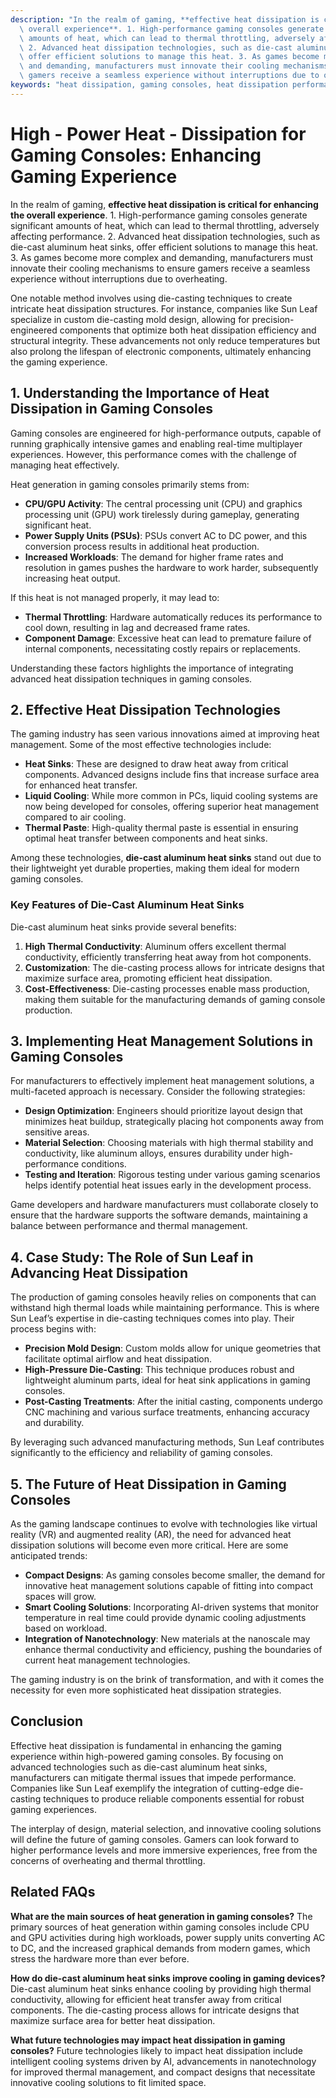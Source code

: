 ```yaml
---
description: "In the realm of gaming, **effective heat dissipation is critical for enhancing the\
  \ overall experience**. 1. High-performance gaming consoles generate significant\
  \ amounts of heat, which can lead to thermal throttling, adversely affecting performance.\
  \ 2. Advanced heat dissipation technologies, such as die-cast aluminum heat sinks,\
  \ offer efficient solutions to manage this heat. 3. As games become more complex\
  \ and demanding, manufacturers must innovate their cooling mechanisms to ensure\
  \ gamers receive a seamless experience without interruptions due to overheating."
keywords: "heat dissipation, gaming consoles, heat dissipation performance, die-cast aluminum"
---
```

# High - Power Heat - Dissipation for Gaming Consoles: Enhancing Gaming Experience

In the realm of gaming, **effective heat dissipation is critical for enhancing the overall experience**. 1. High-performance gaming consoles generate significant amounts of heat, which can lead to thermal throttling, adversely affecting performance. 2. Advanced heat dissipation technologies, such as die-cast aluminum heat sinks, offer efficient solutions to manage this heat. 3. As games become more complex and demanding, manufacturers must innovate their cooling mechanisms to ensure gamers receive a seamless experience without interruptions due to overheating.

One notable method involves using die-casting techniques to create intricate heat dissipation structures. For instance, companies like Sun Leaf specialize in custom die-casting mold design, allowing for precision-engineered components that optimize both heat dissipation efficiency and structural integrity. These advancements not only reduce temperatures but also prolong the lifespan of electronic components, ultimately enhancing the gaming experience.

## **1. Understanding the Importance of Heat Dissipation in Gaming Consoles**

Gaming consoles are engineered for high-performance outputs, capable of running graphically intensive games and enabling real-time multiplayer experiences. However, this performance comes with the challenge of managing heat effectively. 

Heat generation in gaming consoles primarily stems from:

- **CPU/GPU Activity**: The central processing unit (CPU) and graphics processing unit (GPU) work tirelessly during gameplay, generating significant heat.
- **Power Supply Units (PSUs)**: PSUs convert AC to DC power, and this conversion process results in additional heat production.
- **Increased Workloads**: The demand for higher frame rates and resolution in games pushes the hardware to work harder, subsequently increasing heat output.

If this heat is not managed properly, it may lead to:

- **Thermal Throttling**: Hardware automatically reduces its performance to cool down, resulting in lag and decreased frame rates.
- **Component Damage**: Excessive heat can lead to premature failure of internal components, necessitating costly repairs or replacements.
  
Understanding these factors highlights the importance of integrating advanced heat dissipation techniques in gaming consoles.

## **2. Effective Heat Dissipation Technologies**

The gaming industry has seen various innovations aimed at improving heat management. Some of the most effective technologies include:

- **Heat Sinks**: These are designed to draw heat away from critical components. Advanced designs include fins that increase surface area for enhanced heat transfer.
- **Liquid Cooling**: While more common in PCs, liquid cooling systems are now being developed for consoles, offering superior heat management compared to air cooling.
- **Thermal Paste**: High-quality thermal paste is essential in ensuring optimal heat transfer between components and heat sinks.
  
Among these technologies, **die-cast aluminum heat sinks** stand out due to their lightweight yet durable properties, making them ideal for modern gaming consoles. 

### **Key Features of Die-Cast Aluminum Heat Sinks**

Die-cast aluminum heat sinks provide several benefits:

1. **High Thermal Conductivity**: Aluminum offers excellent thermal conductivity, efficiently transferring heat away from hot components.
2. **Customization**: The die-casting process allows for intricate designs that maximize surface area, promoting efficient heat dissipation.
3. **Cost-Effectiveness**: Die-casting processes enable mass production, making them suitable for the manufacturing demands of gaming console production.

## **3. Implementing Heat Management Solutions in Gaming Consoles**

For manufacturers to effectively implement heat management solutions, a multi-faceted approach is necessary. Consider the following strategies:

- **Design Optimization**: Engineers should prioritize layout design that minimizes heat buildup, strategically placing hot components away from sensitive areas.
- **Material Selection**: Choosing materials with high thermal stability and conductivity, like aluminum alloys, ensures durability under high-performance conditions.
- **Testing and Iteration**: Rigorous testing under various gaming scenarios helps identify potential heat issues early in the development process.

Game developers and hardware manufacturers must collaborate closely to ensure that the hardware supports the software demands, maintaining a balance between performance and thermal management.

## **4. Case Study: The Role of Sun Leaf in Advancing Heat Dissipation**

The production of gaming consoles heavily relies on components that can withstand high thermal loads while maintaining performance. This is where Sun Leaf’s expertise in die-casting techniques comes into play. Their process begins with:

- **Precision Mold Design**: Custom molds allow for unique geometries that facilitate optimal airflow and heat dissipation.
- **High-Pressure Die-Casting**: This technique produces robust and lightweight aluminum parts, ideal for heat sink applications in gaming consoles.
- **Post-Casting Treatments**: After the initial casting, components undergo CNC machining and various surface treatments, enhancing accuracy and durability.

By leveraging such advanced manufacturing methods, Sun Leaf contributes significantly to the efficiency and reliability of gaming consoles.

## **5. The Future of Heat Dissipation in Gaming Consoles**

As the gaming landscape continues to evolve with technologies like virtual reality (VR) and augmented reality (AR), the need for advanced heat dissipation solutions will become even more critical. Here are some anticipated trends:

- **Compact Designs**: As gaming consoles become smaller, the demand for innovative heat management solutions capable of fitting into compact spaces will grow.
- **Smart Cooling Solutions**: Incorporating AI-driven systems that monitor temperature in real time could provide dynamic cooling adjustments based on workload.
- **Integration of Nanotechnology**: New materials at the nanoscale may enhance thermal conductivity and efficiency, pushing the boundaries of current heat management technologies.

The gaming industry is on the brink of transformation, and with it comes the necessity for even more sophisticated heat dissipation strategies.

## **Conclusion**

Effective heat dissipation is fundamental in enhancing the gaming experience within high-powered gaming consoles. By focusing on advanced technologies such as die-cast aluminum heat sinks, manufacturers can mitigate thermal issues that impede performance. Companies like Sun Leaf exemplify the integration of cutting-edge die-casting techniques to produce reliable components essential for robust gaming experiences.

The interplay of design, material selection, and innovative cooling solutions will define the future of gaming consoles. Gamers can look forward to higher performance levels and more immersive experiences, free from the concerns of overheating and thermal throttling. 

## Related FAQs

**What are the main sources of heat generation in gaming consoles?**
The primary sources of heat generation within gaming consoles include CPU and GPU activities during high workloads, power supply units converting AC to DC, and the increased graphical demands from modern games, which stress the hardware more than ever before.

**How do die-cast aluminum heat sinks improve cooling in gaming devices?**
Die-cast aluminum heat sinks enhance cooling by providing high thermal conductivity, allowing for efficient heat transfer away from critical components. The die-casting process allows for intricate designs that maximize surface area for better heat dissipation.

**What future technologies may impact heat dissipation in gaming consoles?**
Future technologies likely to impact heat dissipation include intelligent cooling systems driven by AI, advancements in nanotechnology for improved thermal management, and compact designs that necessitate innovative cooling solutions to fit limited space.

